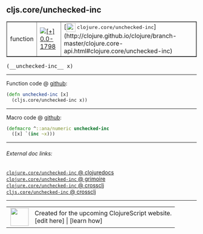 ## cljs.core/unchecked-inc



 <table border="1">
<tr>
<td>function</td>
<td><a href="https://github.com/cljsinfo/cljs-api-docs/tree/0.0-1798"><img valign="middle" alt="[+] 0.0-1798" title="Added in 0.0-1798" src="https://img.shields.io/badge/+-0.0--1798-lightgrey.svg"></a> </td>
<td>
[<img height="24px" valign="middle" src="http://i.imgur.com/1GjPKvB.png"> <samp>clojure.core/unchecked-inc</samp>](http://clojure.github.io/clojure/branch-master/clojure.core-api.html#clojure.core/unchecked-inc)
</td>
</tr>
</table>


 <samp>
(__unchecked-inc__ x)<br>
</samp>

---







Function code @ [github](https://github.com/clojure/clojurescript/blob/r2202/src/cljs/cljs/core.cljs#L1602-L1603):

```clj
(defn unchecked-inc [x]
  (cljs.core/unchecked-inc x))
```

<!--
Repo - tag - source tree - lines:

 <pre>
clojurescript @ r2202
└── src
    └── cljs
        └── cljs
            └── <ins>[core.cljs:1602-1603](https://github.com/clojure/clojurescript/blob/r2202/src/cljs/cljs/core.cljs#L1602-L1603)</ins>
</pre>

-->

---

Macro code @ [github](https://github.com/clojure/clojurescript/blob/r2202/src/clj/cljs/core.clj#L376-L377):

```clj
(defmacro ^::ana/numeric unchecked-inc
  ([x] `(inc ~x)))
```

<!--
Repo - tag - source tree - lines:

 <pre>
clojurescript @ r2202
└── src
    └── clj
        └── cljs
            └── <ins>[core.clj:376-377](https://github.com/clojure/clojurescript/blob/r2202/src/clj/cljs/core.clj#L376-L377)</ins>
</pre>
-->

---


###### External doc links:

[`clojure.core/unchecked-inc` @ clojuredocs](http://clojuredocs.org/clojure.core/unchecked-inc)<br>
[`clojure.core/unchecked-inc` @ grimoire](http://conj.io/store/v1/org.clojure/clojure/1.7.0-beta3/clj/clojure.core/unchecked-inc/)<br>
[`clojure.core/unchecked-inc` @ crossclj](http://crossclj.info/fun/clojure.core/unchecked-inc.html)<br>
[`cljs.core/unchecked-inc` @ crossclj](http://crossclj.info/fun/cljs.core.cljs/unchecked-inc.html)<br>

---

 <table>
<tr><td>
<img valign="middle" align="right" width="48px" src="http://i.imgur.com/Hi20huC.png">
</td><td>
Created for the upcoming ClojureScript website.<br>
[edit here] | [learn how]
</td></tr></table>

[edit here]:https://github.com/cljsinfo/cljs-api-docs/blob/master/cljsdoc/cljs.core_unchecked-inc.cljsdoc
[learn how]:https://github.com/cljsinfo/cljs-api-docs/wiki/cljsdoc-files

<!--

This information was too distracting to show to readers, but I'll leave it
commented here since it is helpful to:

- pretty-print the data used to generate this document
- and show how to retrieve that data



The API data for this symbol:

```clj
{:ns "cljs.core",
 :name "unchecked-inc",
 :signature ["[x]"],
 :history [["+" "0.0-1798"]],
 :type "function",
 :full-name-encode "cljs.core_unchecked-inc",
 :source {:code "(defn unchecked-inc [x]\n  (cljs.core/unchecked-inc x))",
          :title "Function code",
          :repo "clojurescript",
          :tag "r2202",
          :filename "src/cljs/cljs/core.cljs",
          :lines [1602 1603]},
 :extra-sources [{:code "(defmacro ^::ana/numeric unchecked-inc\n  ([x] `(inc ~x)))",
                  :title "Macro code",
                  :repo "clojurescript",
                  :tag "r2202",
                  :filename "src/clj/cljs/core.clj",
                  :lines [376 377]}],
 :full-name "cljs.core/unchecked-inc",
 :clj-symbol "clojure.core/unchecked-inc"}

```

Retrieve the API data for this symbol:

```clj
;; from Clojure REPL
(require '[clojure.edn :as edn])
(-> (slurp "https://raw.githubusercontent.com/cljsinfo/cljs-api-docs/catalog/cljs-api.edn")
    (edn/read-string)
    (get-in [:symbols "cljs.core/unchecked-inc"]))
```

-->
